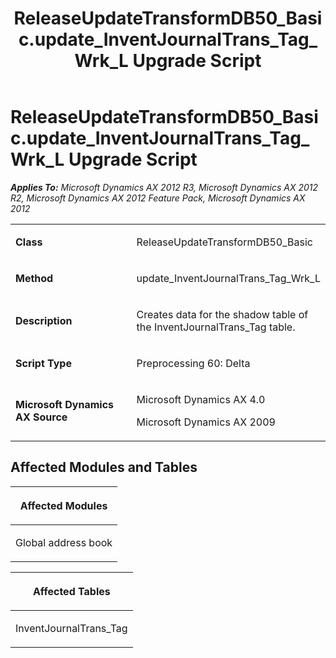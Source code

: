 ﻿---
title: ReleaseUpdateTransformDB50_Basic.update_InventJournalTrans_Tag_Wrk_L Upgrade Script
TOCTitle: ReleaseUpdateTransformDB50_Basic.update_InventJournalTrans_Tag_Wrk_L Upgrade Script
ms:assetid: 5e527dbb-c825-8e1e-9d96-adef35e5f7bd
ms:mtpsurl: https://msdn.microsoft.com/en-us/library/JJ719003(v=AX.60)
ms:contentKeyID: 49708543
ms.date: 05/18/2015
mtps_version: v=AX.60
---

# ReleaseUpdateTransformDB50\_Basic.update\_InventJournalTrans\_Tag\_Wrk\_L Upgrade Script 


_**Applies To:** Microsoft Dynamics AX 2012 R3, Microsoft Dynamics AX 2012 R2, Microsoft Dynamics AX 2012 Feature Pack, Microsoft Dynamics AX 2012_

<table>
<colgroup>
<col style="width: 50%" />
<col style="width: 50%" />
</colgroup>
<tbody>
<tr class="odd">
<td><p><strong>Class</strong></p></td>
<td><p>ReleaseUpdateTransformDB50_Basic</p></td>
</tr>
<tr class="even">
<td><p><strong>Method</strong></p></td>
<td><p>update_InventJournalTrans_Tag_Wrk_L</p></td>
</tr>
<tr class="odd">
<td><p><strong>Description</strong></p></td>
<td><p>Creates data for the shadow table of the InventJournalTrans_Tag table.</p></td>
</tr>
<tr class="even">
<td><p><strong>Script Type</strong></p></td>
<td><p>Preprocessing 60: Delta</p></td>
</tr>
<tr class="odd">
<td><p><strong>Microsoft Dynamics AX Source</strong></p></td>
<td><p>Microsoft Dynamics AX 4.0</p>
<p>Microsoft Dynamics AX 2009</p></td>
</tr>
</tbody>
</table>


## Affected Modules and Tables

<table>
<colgroup>
<col style="width: 100%" />
</colgroup>
<thead>
<tr class="header">
<th><p>Affected Modules</p></th>
</tr>
</thead>
<tbody>
<tr class="odd">
<td><p>Global address book</p></td>
</tr>
</tbody>
</table>


<table>
<colgroup>
<col style="width: 100%" />
</colgroup>
<thead>
<tr class="header">
<th><p>Affected Tables</p></th>
</tr>
</thead>
<tbody>
<tr class="odd">
<td><p>InventJournalTrans_Tag</p></td>
</tr>
</tbody>
</table>

  


